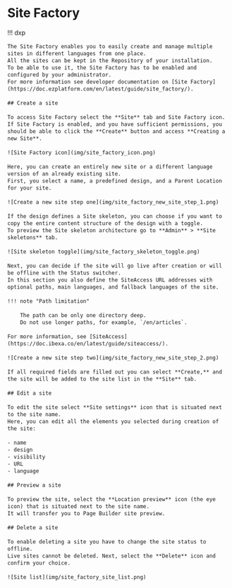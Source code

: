 # Site Factory

!!! dxp

    The Site Factory enables you to easily create and manage multiple sites in different languages from one place.
    All the sites can be kept in the Repository of your installation.
    To be able to use it, the Site Factory has to be enabled and configured by your administrator.
    For more information see developer documentation on [Site Factory](https://doc.ezplatform.com/en/latest/guide/site_factory/).
    
    ## Create a site
    
    To access Site Factory select the **Site** tab and Site Factory icon.
    If Site Factory is enabled, and you have sufficient permissions, you should be able to click the **Create** button and access **Creating a new Site**.
    
    ![Site Factory icon](img/site_factory_icon.png)
    
    Here, you can create an entirely new site or a different language version of an already existing site.
    First, you select a name, a predefined design, and a Parent Location for your site.
    
    ![Create a new site step one](img/site_factory_new_site_step_1.png)
    
    If the design defines a Site skeleton, you can choose if you want to copy the entire content structure of the design with a toggle.
    To preview the Site skeleton architecture go to **Admin** > **Site skeletons** tab.
    
    ![Site skeleton toggle](img/site_factory_skeleton_toggle.png)
    
    Next, you can decide if the site will go live after creation or will be offline with the Status switcher.
    In this section you also define the SiteAccess URL addresses with optional paths, main languages, and fallback languages of the site.
    
    !!! note "Path limitation"
    
        The path can be only one directory deep. 
        Do not use longer paths, for example, `/en/articles`.
    
    For more information, see [SiteAccess](https://doc.ibexa.co/en/latest/guide/siteaccess/).
    
    ![Create a new site step two](img/site_factory_new_site_step_2.png)
    
    If all required fields are filled out you can select **Create,** and the site will be added to the site list in the **Site** tab.
    
    ## Edit a site
    
    To edit the site select **Site settings** icon that is situated next to the site name.
    Here, you can edit all the elements you selected during creation of the site:
    
    - name
    - design
    - visibility
    - URL
    - language
    
    ## Preview a site
    
    To preview the site, select the **Location preview** icon (the eye icon) that is situated next to the site name.
    It will transfer you to Page Builder site preview.
    
    ## Delete a site
    
    To enable deleting a site you have to change the site status to offline.
    Live sites cannot be deleted. Next, select the **Delete** icon and confirm your choice.
    
    ![Site list](img/site_factory_site_list.png)
